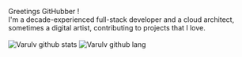 Greetings GitHubber !  <br/>
I'm a decade-experienced full-stack developer and a cloud architect, sometimes a digital artist, contributing to projects that I love.<br/><br>
![Varulv github stats](https://anasgamrani.vercel.app/api?username=Varulv1997&theme=synthwave&show_icons=true)
![Varulv github lang](https://anasgamrani.vercel.app/api/top-langs/?username=Varulv1997&hide=php,css&langs_count=5&layout=compact&theme=synthwave)
